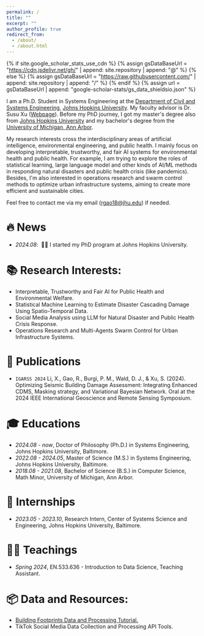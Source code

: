 ```yaml
---
permalink: /
title: ""
excerpt: ""
author_profile: true
redirect_from: 
  - /about/
  - /about.html
---
```


{% if site.google_scholar_stats_use_cdn %}
{% assign gsDataBaseUrl = "https://cdn.jsdelivr.net/gh/" | append: site.repository | append: "@" %}
{% else %}
{% assign gsDataBaseUrl = "https://raw.githubusercontent.com/" | append: site.repository | append: "/" %}
{% endif %}
{% assign url = gsDataBaseUrl | append: "google-scholar-stats/gs_data_shieldsio.json" %}

<span class='anchor' id='about-me'></span>

I am a Ph.D. Student in Systems Engineering at the [Department of Civil and Systems Engineering](https://engineering.jhu.edu/case/), [Johns Hopkins University](http://jhu.edu). My faculty advisor is Dr. Susu Xu ([Webpage](http://susu-xu.com)). Before my PhD journey, I got my master's degree also from [Johns Hopkins University](http://jhu.edu) and my bachelor's degree from the [University of Michigan, Ann Arbor](https://umich.edu). 

My research interests cross the interdisciplinary areas of artificial intelligence, environmental engineering, and public health. I mainly focus on developing interpretable, trustworthy, and fair AI systems for environmental health and public health. For example, I am trying to explore the roles of statistical learning, large language model and other kinds of AI/ML methods in responding natural disasters and public health crisis (like pandemics). Besides, I'm also interested in operations research and swarm control methods to optimize urban infrastructure systems, aiming to create more efficient and sustainable cities.

Feel free to contact me via my email ([rgao18@jhu.edu](rgao18@jhu.edu)) if needed.

# 🔥 News
- *2024.08*: &nbsp;🎉🎉 I started my PhD program at Johns Hopkins University. 

# 📚 Research Interests:
- Interpretable, Trustworthy and Fair AI for Public Health and Environmental Welfare.
- Statistical Machine Learning to Estimate Disaster Cascading Damage Using Spatio-Temporal Data.
- Social Media Analysis using LLM for Natural Disaster and Public Health Crisis Response.
- Operations Research and Multi-Agents Swarm Control for Urban Infrastructure Systems.

# 📝 Publications 

- ``IGARSS 2024`` Li, X., Gao, R., Burgi, P. M., Wald, D. J., & Xu, S. (2024). Optimizing Seismic Building Damage Assessment: Integrating Enhanced CDMS, Masking strategy, and Variational Bayesian Network. Oral at the 2024 IEEE International Geoscience and Remote Sensing Symposium.


# 🎓 Educations
- *2024.08 - now*, Doctor of Philosophy (Ph.D.) in Systems Engineering, Johns Hopkins University, Baltimore. 
- *2022.08 - 2024.05*, Master of Science (M.S.) in Systems Engineering, Johns Hopkins University, Baltimore. 
- *2018.08 - 2021.08*, Bachelor of Science (B.S.) in Computer Science, Math Minor, University of Michigan, Ann Arbor. 


# 💼 Internships
- *2023.05 - 2023.10*, Research Intern, Center of Systems Science and Engineering, Johns Hopkins University, Baltimore.


# 🧑‍🏫 Teachings
- *Spring 2024*, EN.533.636 - Introduction to Data Science, Teaching Assistant.


# 📦 Data and Resources:
- [Building Footprints Data and Processing Tutorial.](https://github.com/SusuXu/Building-Footprints-Merging-and-Improvement)
- TikTok Social Media Data Collection and Processing API Tools.
